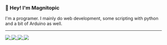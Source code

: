 ### 👋 Hey! I'm Magnitopic

I'm a programer. I mainly do web development, some scripting with python and a bit of Arduino as well.

---
<a href="https://github.com/magnitopic">
  <img align="top" src="https://github-readme-stats.vercel.app/api?username=magnitopic&count_private=true&show_icons=true&hide=stars&theme=dark&hide_border=true" />
  <img align="top" src="https://github-readme-stats.vercel.app/api/top-langs/?username=magnitopic&layout=compact&theme=dark&hide_border=true" />
  <img align="top" src="https://github-readme-stats.vercel.app/api/pin/?username=magnitopic&repo=YouTubeCode&theme=dark&hide_border=true" />
  <img align="top" src="https://github-readme-stats.vercel.app/api/pin/?username=magnitopic&repo=WebExperiments&theme=dark&hide_border=true" />
</a>
